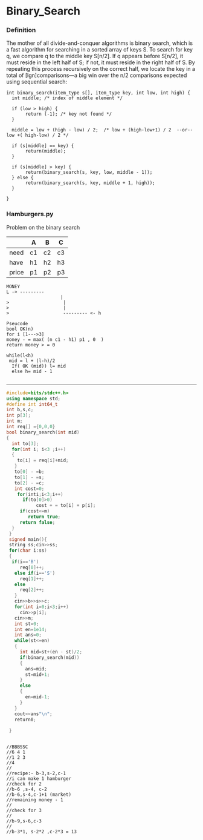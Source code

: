 # Binary_Search


### Definition 

The mother of all divide-and-conquer algorithms is binary search, which is a
fast algorithm for searching in a sorted array of keys S. To search for key q, we
compare q to the middle key S\[n/2\]. If q appears before S\[n/2\], it must reside
in the left half of S; if not, it must reside in the right half of S. By repeating
this process recursively on the correct half, we locate the key in a total of 
\[lgn\]comparisons—a big win over the n/2 comparisons expected using sequential search:
```binary_search
int binary_search(item_type s[], item_type key, int low, int high) {
  int middle; /* index of middle element */

  if (low > high) {
       return (-1); /* key not found */
  }

  middle = low + (high - low) / 2;  /* low + (high-low+1) / 2  --or-- low +( high-low) / 2 */

  if (s[middle] == key) {
       return(middle);   
  }
  
  if (s[middle] > key) {
       return(binary_search(s, key, low, middle - 1));
  } else {
       return(binary_search(s, key, middle + 1, high));
  }
  
}
```


### Hamburgers.py
Problem on the binary  search

|      |  A |  B  |  C  |
| -----| -- | --  | --  |
| need | c1 | c2  | c3  |
| have | h1 | h2  | h3  |
|price | p1 | p2  | p3  |
 ```money
 MONEY
 L -> ---------
                     |
>                    |
>                    |
>                    --------- <- h
```
>                  
```pseudocode
Pseucode
bool OK(n)
for i [1--->3]
money - = max( (n c1 - h1) p1 , 0  )
return money > = 0

while(l<h)
 mid = l + (l-h)/2
  If( OK (mid)) l= mid 
  else h= mid - 1
  
```
-------------------------------
```c++
#include<bits/stdc++.h>
using namespace std;
#define int int64_t
int b,s,c;
int p[3];
int m;
int req[] ={0,0,0}
bool binary_search(int mid)
{
  int to[3];
  for(int i; i<3 ;i++)
  {
    to[i] = req[i]+mid;
   }
   to[0] - =b;
   to[1] - =s;
   to[2] - =c;
   int cost=0;
    for(inti;i<3;i++)
      if(to[0]>0)
           cost + = to[i] + p[i];
     if(cost<=m)
        return true;
     return false;
  }
 } 
 signed main(){
 string ss;cin>>ss;
 for(char i:ss)
 {
  if(i=='B')
     req[0]++;
   else if(i=='S')
     req[1]++;
   else
     req[2]++;
   }
   cin>>b>>s>>c;
   for(int i=0;i<3;i++)
     cin>>p[i];
   cin>>m;
   int st=0;
   int en=1e14;
   int ans=0;
   while(st<=en)
   {
     int mid=st+(en - st)/2;
     if(binary_search(mid))
     {
       ans=mid;
       st=mid+1;
     }
     else
     {
       en=mid-1;
     } 
   }
   cout<<ans"\n";
   return0;
   
 }
```
```explan

//BBBSSC
//6 4 1
//1 2 3
//4
//
//recipe:- b-3,s-2,c-1
//i can make 1 hamburger
//check for 2
//b-6 ,s-4, c-2
//b-6,s-4,c-1+1 (market)
//remaining money - 1
//
//check for 3
//
//b-9,s-6,c-3
//
//b-3*1, s-2*2 ,c-2*3 = 13




```
